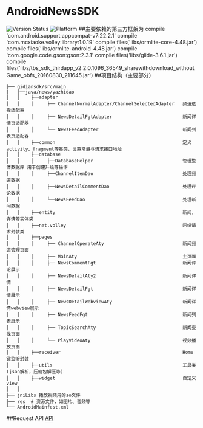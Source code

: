 # AndroidNewsSDK
 ![Version Status](https://img.shields.io/badge/AndroidNewsSdk-1.0.1-yellow.svg)
 ![Platform](https://img.shields.io/badge/platform-android-brightgreen.svg)
##主要依赖的第三方框架为
    compile 'com.android.support:appcompat-v7:22.2.1'
    compile 'com.mcxiaoke.volley:library:1.0.19'
    compile files('libs/ormlite-core-4.48.jar')
    compile files('libs/ormlite-android-4.48.jar')
    compile 'com.google.code.gson:gson:2.3.1'
    compile files('libs/glide-3.6.1.jar')
    compile files('libs/tbs_sdk_thirdapp_v2.2.0.1096_36549_sharewithdownload_withoutGame_obfs_20160830_211645.jar')
##项目结构（主要部分）
```
├── qidiansdk/src/main
|   ├──java/news/yazhidao
│   │    ├──adapter    
│   │    │     ├── ChannelNormalAdapter/ChannelSelectedAdapter   频道选择适配器
│   │    │     ├── NewsDetailFgtAdapter                          新闻详情页适配器
│   │    │     └── NewsFeedAdapter                               新闻列表页适配器
│   │    ├──common                                               定义activity、fragment等基类，设置常量与请求接口地址
│   │    ├──database
│   │    │     ├──DatabaseHelper                                 管理整体数据库 用于创建升级等操作
│   │    │     ├──ChannelItemDao                                 处理频道数据
│   │    │     ├──NewsDetailCommentDao                           处理评论数据
│   │    │     └──NewsFeedDao                                    处理新闻数据
│   │    ├──entity                                               新闻，详情等实体类
│   │    ├──net.volley                                           网络请求封装类
│   │    ├──pages   
│   │    │     ├── ChannelOperateAty                             新闻频道管理页面
│   │    │     ├── MainAty                                       主页面
│   │    │     ├── NewsCommentFgt                                新闻评论展示
│   │    │     ├── NewsDetailAty2                                新闻详情
│   │    │     ├── NewsDetailFgt                                 新闻详情展示
│   │    │     ├── NewsDetailWebviewAty                          新闻详情webview展示
│   │    │     ├── NewsFeedFgt                                   新闻列表展示
│   │    │     ├── TopicSearchAty                                新闻查找页面
│   │    │     └── PlayVideoAty                                  视频播放页面
│   │    ├──receiver                                             Home键监听封装
│   │    ├──utils                                                工具类(json解析，压缩包解压等)
│   │    ├──widget                                               自定义view
│   │
├── jniLibs 播放视频用的so文件
├── res  # 资源文件，如图片、音频等
└── AndroidMainfest.xml  
```
##Request API
[API](https://github.com/YuanHuiAce/AndroidNewsSDK/wiki/request-Api "悬停显示")  
